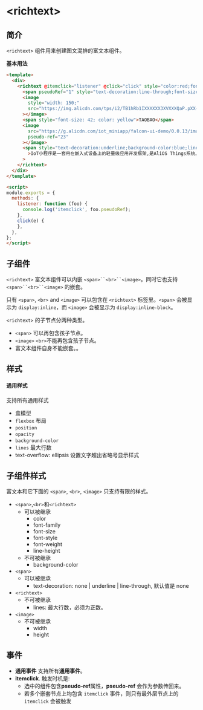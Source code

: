 # \<richtext>

## 简介

`<richtext>` 组件用来创建图文混排的富文本组件。

**基本用法**

```html
<template>
  <div>
    <richtext @itemclick="listener" @click="click" style="color:red;font-size:20px;lines:3;background-color:green;">
      <span pseudoRef="1" style="text-decoration:line-through;font-size: 50">linklink</span>
      <image
        style="width: 150;"
        src="https://img.alicdn.com/tps/i2/TB1hRb1IXXXXXX3XVXXXQaP.pXX-87-87.jpeg"
      ></image>
      <span style="font-size: 42; color: yellow">TAOBAO</span>
      <image
        src="https://g.alicdn.com/iot_miniapp/falcon-ui-demo/0.0.13/images/gif.gif"
        pseudo-ref="23"
      ></image>
      <span style="text-decoration:underline;background-color:blue;line-height:40px"
        >IoT小程序是一套用在嵌入式设备上的轻量级应用开发框架,是AliOS Things系统上推荐的应用&显示框架,目前是JS开发为主、C/C++开发为辅.</span
      >
    </richtext>
  </div>
</template>

<script>
module.exports = {
  methods: {
    listener: function (foo) {
      console.log('itemclick', foo.pseudoRef);
    },
    click(e) {
    },
  },
};
</script>
```

## 子组件

`<richtext>` 富文本组件可以内嵌 `<span>``<br>``<image>`。同时它也支持 `<span>``<br>``<image>` 的嵌套。

只有 `<span>`, `<br>` and `<image>` 可以包含在 `<richtext>` 标签里。`<span>` 会被显示为 `display:inline`，而 `<image>` 会被显示为 `display:inline-block`。

`<richtext>` 的子节点分两种类型。

- `<span>` 可以再包含孩子节点。
- `<image>` `<br>`不能再包含孩子节点。
- 富文本组件自身不能嵌套。。

## 样式

#### 通用样式

支持所有通用样式
- 盒模型
- `flexbox` 布局
- `position`
- `opacity`
- `background-color`
- `lines` 最大行数
- text-overflow: ellipsis 设置文字超出省略号显示样式

## 子组件样式
富文本和它下面的 `<span>`, `<br>`, `<image>` 只支持有限的样式。
- `<span>`,`<br>`和`<richtext>`
	- 可以被继承
		- color
    	- font-family
    	- font-size
    	- font-style
    	- font-weight
    	- line-height
	- 不可被继承
		- background-color
- `<span>`
	- 可以被继承
		- text-decoration: none | underline | line-through, 默认值是 none
- `<richtext>`
	- 不可被继承
		- lines: 最大行数，必须为正数。
- `<image>`
	- 不可被继承
		- width
    	- height

## 事件

- **通用事件** 支持所有**通用事件**。
- **itemclick**. 触发时机是:
	- 选中的组件包含**pseudo-ref**属性，**pseudo-ref** 会作为参数传回来。
	- 若多个嵌套节点上均包含 `itemclick` 事件，则只有最外层节点上的 `itemclick` 会被触发
